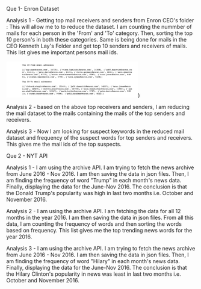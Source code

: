 Que 1- Enron Dataset

Analysis 1 - Getting top mail receivers and senders from Enron CEO's folder : This will allow me to to reduce the dataset. I am 
             counting the nummber of mails for each person in the 'From' and 'To' category. Then, sorting the top 10 person's
             in both these categories. Same is being done for mails in the CEO Kenneth Lay's Folder and get top 10 senders and
             receivers of mails. This list gives me important persons mail ids.
             
 <img src="https://github.com/vermaprs/Python_spring17/blob/master/midterm/screenshots/Que1_Ana1.png" width="350"/>)

Analysis 2 - based on the above top receivers and senders, I am reducing the mail dataset to the mails containing the mails 
             of the top senders and receivers.

Analysis 3 - Now I am looking for suspect keywords in the reduced mail dataset and frequency of the suspect words for top 
             senders and receivers. This gives me the mail ids of the top suspects.
             
        
Que 2 - NYT API

Analysis 1 - I am using the archive API. I am trying to fetch the news archive from June 2016 - Nov 2016.
             I am then saving the data in json files. Then, I am finding the frequency of word "Trump" in each month's 
             news data. Finally, displaying the data for the June-Nov 2016. The conclusion is that the Donald Trump's 
             popularity was high in last two months i.e. October and November 2016.
             
Analysis 2 - I am using the archive API. I am fetching the data for all 12 months in the year 2016. I am then saving the data in
             json files. From all this data, I am counting the frequency of words and then sorting the words based on frequency. 
             This list gives me the top trending news words for the year 2016.
             
Analysis 3 - I am using the archive API. I am trying to fetch the news archive from June 2016 - Nov 2016.
             I am then saving the data in json files. Then, I am finding the frequency of word "Hilary" in each month's 
             news data. Finally, displaying the data for the June-Nov 2016. The conclusion is that the Hilary Clinton's 
             popularity in news was least in last two months i.e. October and November 2016.
             
             
             

